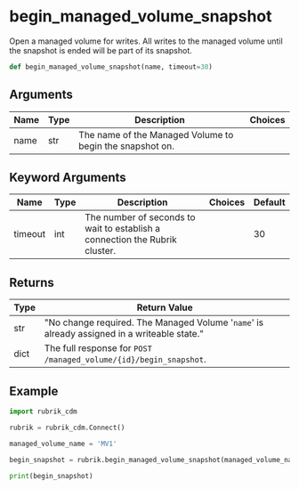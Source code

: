 # begin_managed_volume_snapshot

Open a managed volume for writes. All writes to the managed volume until the snapshot is ended will be part of its snapshot.
```py
def begin_managed_volume_snapshot(name, timeout=30)
```

## Arguments
| Name        | Type | Description                                                                 | Choices |
|-------------|------|-----------------------------------------------------------------------------|---------|
| name  | str  | The name of the Managed Volume to begin the snapshot on. |         |
## Keyword Arguments
| Name        | Type | Description                                                                 | Choices | Default |
|-------------|------|-----------------------------------------------------------------------------|---------|---------|
| timeout  | int  | The number of seconds to wait to establish a connection the Rubrik cluster.  |         |    30     |

## Returns
| Type | Return Value                                                                                   |
|------|-----------------------------------------------------------------------------------------------|
| str  | "No change required. The Managed Volume '`name`' is already assigned in a writeable state." |
| dict  | The full response for `POST /managed_volume/{id}/begin_snapshot`. |
## Example
```py
import rubrik_cdm

rubrik = rubrik_cdm.Connect()

managed_volume_name = 'MV1'

begin_snapshot = rubrik.begin_managed_volume_snapshot(managed_volume_name)

print(begin_snapshot)
```